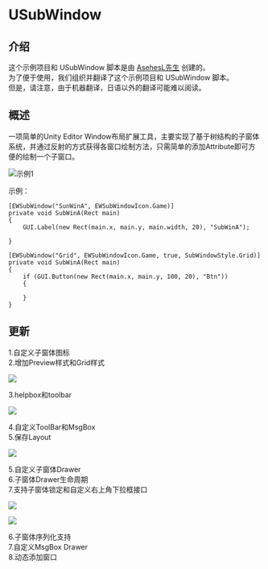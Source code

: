 # USubWindow
## 介绍
这个示例项目和 USubWindow 脚本是由 [AsehesL先生](https://github.com/AsehesL) 创建的。  
为了便于使用，我们组织并翻译了这个示例项目和 USubWindow 脚本。  
但是，请注意，由于机器翻译，日语以外的翻译可能难以阅读。

## 概述
一项简单的Unity Editor Window布局扩展工具，主要实现了基于树结构的子窗体系统，并通过反射的方式获得各窗口绘制方法，只需简单的添加Attribute即可方便的绘制一个子窗口。

![示例1](doc/doc1.gif)

示例：
```
[EWSubWindow("SunWinA", EWSubWindowIcon.Game)]
private void SubWinA(Rect main)
{
	GUI.Label(new Rect(main.x, main.y, main.width, 20), "SubWinA");

}

[EWSubWindow("Grid", EWSubWindowIcon.Game, true, SubWindowStyle.Grid)]
private void SubWinA(Rect main)
{
	if (GUI.Button(new Rect(main.x, main.y, 100, 20), "Btn"))
	{

	}
}
```

## 更新
1.自定义子窗体图标  
2.增加Preview样式和Grid样式

![](doc/doc2.gif)

3.helpbox和toolbar

![](doc/doc3.gif)

4.自定义ToolBar和MsgBox  
5.保存Layout

![](doc/doc4.jpg)

5.自定义子窗体Drawer  
6.子窗体Drawer生命周期  
7.支持子窗体锁定和自定义右上角下拉框接口

![](doc/doc5.png)

![](doc/doc6.jpg)

6.子窗体序列化支持  
7.自定义MsgBox Drawer  
8.动态添加窗口
